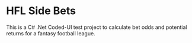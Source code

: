 # HFL Side Bets
This is a C# .Net Coded-UI test project to calculate bet odds and potential returns for a fantasy football league.
